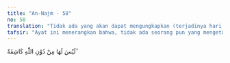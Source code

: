 ```yaml
---
title: "An-Najm - 58"
no: 58
translation: "Tidak ada yang akan dapat mengungkapkan (terjadinya hari itu) selain Allah."
tafsir: "Ayat ini menerangkan bahwa, tidak ada seorang pun yang mengetahui waktu tibanya hari Kiamat selain dari Allah, maka bersiap-siaplah untuk menghadapi hari itu sebelum datang secara tibatiba, dalam keadaan kamu tidak memperkirakan. Kamu akan menyesali kesalahan yang tidak ada gunanya, karenanya, beramallah selama masih ada kesempatan untuk beramal. Dengan ayat ini diungkapkan tiga macam dasar agama yaitu: 1. Keesaan Allah berdasarkan firman-Nya; maka dengan nikmat Tuhanmu yang manakah kamu ragu-ragu? 2. Pengukuhan kerasulan Nabi Muhammad saw, dengan firman-Nya; ini (Muhammad) adalah seorang pemberi peringatan. 3. Pengukuhan tentang adanya pengumpulan dan kebangkitan pada hari Kiamat dengan firman-Nya; telah dekatlah kejadiannya hari Kiamat."
---
```


لَيْسَ لَهَا مِنْ دُوْنِ اللّٰهِ كَاشِفَةٌ  ۗ 
